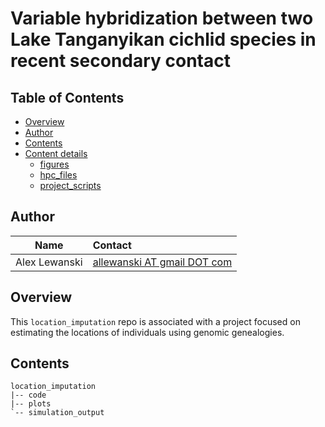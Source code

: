 # Variable hybridization between two Lake Tanganyikan cichlid species in recent secondary contact

## Table of Contents
- [Overview](#overview)
- [Author](#author)
- [Contents](#contents)
- [Content details](#content-details)
  - [figures](#figures)
  - [hpc_files](#hpc_files)
  - [project_scripts](#project_scripts)

## Author

Name| Contact
:-----:|:-----
Alex Lewanski|[allewanski AT gmail DOT com](mailto:allewanski@gmail.com)

## Overview
This `location_imputation` repo is associated with a project focused on estimating the locations of individuals using genomic genealogies.

## Contents
```
location_imputation
|-- code
|-- plots
`-- simulation_output
